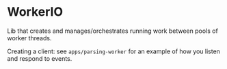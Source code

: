# WorkerIO

Lib that creates and manages/orchestrates running work between pools of worker threads.

Creating a client: see `apps/parsing-worker` for an example of how you listen and respond to events.
